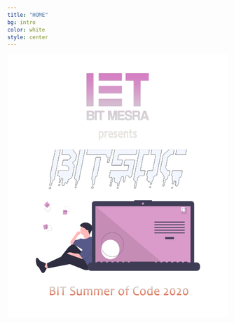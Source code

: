 ```yaml
---
title: "HOME"
bg: intro
color: white
style: center
---
```

<!-- ![SITE](img/site.png) -->
<img src="../img/site.png" alt="SITE Intro" style="height: 600px; width:auto;"/>
